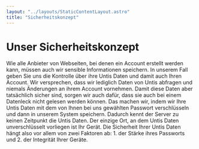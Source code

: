 ```yaml
---
layout: "../layouts/StaticContentLayout.astro"
title: "Sicherheitskonzept"
---
```


# Unser Sicherheitskonzept

Wie alle Anbieter von Webseiten, bei denen ein Account erstellt werden kann, müssen auch wir sensible Informationen speichern. In unserem Fall geben Sie uns die Kontrolle über ihre Untis Daten und damit auch Ihren Account. Wir versprechen, dass wir lediglich Daten von Untis abfragen und niemals Änderungen an ihrem Account vornehmen. Damit diese Daten aber tatsächlich sicher sind, sorgen wir auch dafür, dass sie auch bei einem Datenleck nicht gelesen werden können. Das machen wir, indem wir Ihre Untis Daten mit dem von Ihnen bei uns gewählten Passwort verschlüsseln und dann in unserem System speichern. Dadurch kennt der Server zu keinen Zeitpunkt die Untis Daten. Der einzige Ort, an dem Untis Daten unverschlüsselt vorliegen ist Ihr Gerät. Die Sicherheit Ihrer Untis Daten hängt also vor allem von zwei Faktoren ab: 1. der Stärke ihres Passworts und 2. der Integrität Ihrer Geräte.